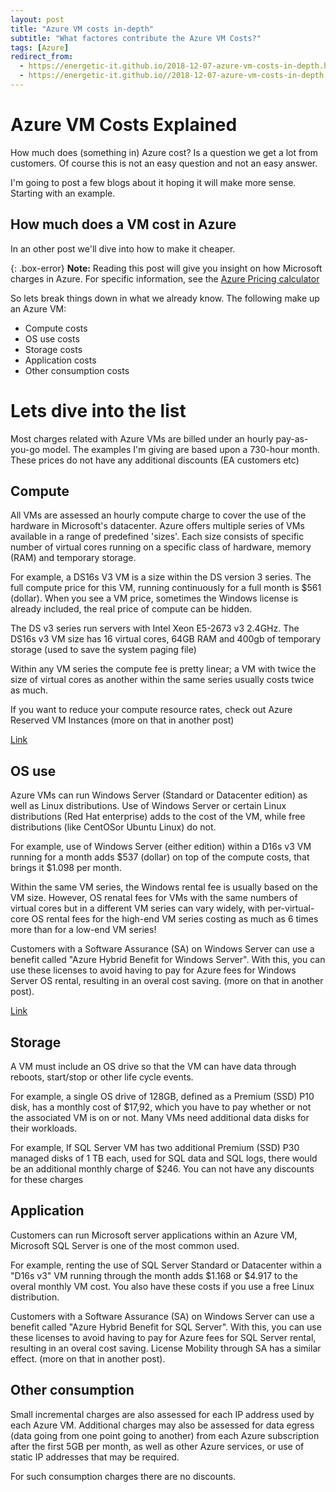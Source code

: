 ```yaml
---
layout: post
title: "Azure VM costs in-depth"
subtitle: "What factores contribute the Azure VM Costs?"
tags: [Azure]
redirect_from:
  - https://energetic-it.github.io/2018-12-07-azure-vm-costs-in-depth.html
  - https://energetic-it.github.io//2018-12-07-azure-vm-costs-in-depth.html
---
```


# Azure VM Costs Explained

How much does (something in) Azure cost? Is a question we get a lot from customers.
Of course this is not an easy question and not an easy answer.

I'm going to post a few blogs about it hoping it will make more sense. Starting with an example.

## How much does a VM cost in Azure

In an other post we'll dive into how to make it cheaper.

{: .box-error}
**Note:** Reading this post will give you insight on how Microsoft charges in Azure. For specific information, see the [Azure Pricing calculator](https://azure.microsoft.com/en-us/pricing/calculator/)

So lets break things down in what we already know. The following make up an Azure VM:

- Compute costs
- OS use costs
- Storage costs
- Application costs
- Other consumption costs

# Lets dive into the list

Most charges related with Azure VMs are billed under an hourly pay-as-you-go model.
The examples I'm giving are based upon a 730-hour month. These prices do not have any additional discounts (EA customers etc)

## Compute

All VMs are assessed an hourly compute charge to cover the use of the hardware in Microsoft's datacenter.
Azure offers multiple series of VMs available in a range of predefined 'sizes'.
Each size consists of specific number of virtual cores running on a specific class of hardware, memory (RAM) and temporary storage.

For example, a DS16s V3 VM is a size within the DS version 3 series.
The full compute price for this VM, running continuously for a full month is $561 (dollar).
When you see a VM price, sometimes the Windows license is already included, the real price of compute can be hidden.

The DS v3 series run servers with Intel Xeon E5-2673 v3 2.4GHz. The DS16s v3 VM size has 16 virtual cores, 64GB RAM and 400gb of temporary storage (used to save the system paging file)

Within any VM series the compute fee is pretty linear; a VM with twice the size of virtual cores as another within the same series usually costs twice as much.

If you want to reduce your compute resource rates, check out Azure Reserved VM Instances (more on that in another post)

[Link](https://docs.microsoft.com/en-us/azure/virtual-machines/windows/sizes)

## OS use

Azure VMs can run Windows Server (Standard or Datacenter edition) as well as Linux distributions.
Use of Windows Server or certain Linux distributions (Red Hat enterprise) adds to the cost of the VM, while free distributions (like CentOSor Ubuntu Linux) do not.

For example, use of Windows Server (either edition) within a D16s v3 VM running for a month adds $537 (dollar) on top of the compute costs, that brings it $1.098 per month.

Within the same VM series, the Windows rental fee is usually based on the VM size. However, OS renatal fees for VMs with the same numbers of virtual cores but in a different VM series can vary widely, with per-virtual-core OS rental fees for the high-end VM series costing as much as 6 times more than for a low-end VM series!

Customers with a Software Assurance (SA) on Windows Server can use a benefit called "Azure Hybrid Benefit for Windows Server".
With this, you can use these licenses to avoid having to pay for Azure fees for Windows Server OS rental, resulting in an overal cost saving. (more on that in another post).

[Link](https://azure.microsoft.com/en-us/pricing/hybrid-benefit/)

## Storage

A VM must include an OS drive so that the VM can have data through reboots, start/stop or other life cycle events.

For example, a single OS drive of 128GB, defined as a Premium (SSD) P10 disk, has a monthly cost of $17,92, which you have to pay whether or not the associated VM is on or not. Many VMs need additional data disks for their workloads.

For example, If SQL Server VM has two additional Premium (SSD) P30 managed disks of 1 TB each, used for SQL data and SQL logs, there would be an additional monthly charge of $246. You can not have any discounts for these charges

## Application

Customers can run Microsoft server applications within an Azure VM, Microsoft SQL Server is one of the most common used.

For example, renting the use of SQL Server Standard or Datacenter within a "D16s v3" VM running through the month adds $1.168 or $4.917 to the overal monthly VM cost. You also have these costs if you use a free Linux distribution.

Customers with a Software Assurance (SA) on Windows Server can use a benefit called "Azure Hybrid Benefit for SQL Server".
With this, you can use these licenses to avoid having to pay for Azure fees for SQL Server rental, resulting in an overal cost saving. License Mobility through SA has a similar effect. (more on that in another post).

## Other consumption

Small incremental charges are also assessed for each IP address used by each Azure VM.
Additional charges may also be assessed for data egress (data going from one point going to another) from each Azure subscription after the first 5GB per month, as well as other Azure services, or use of static IP addresses that may be required. 

For such consumption charges there are no discounts.